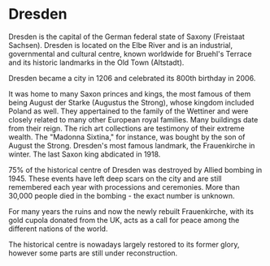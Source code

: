 # Dresden
Dresden is the capital of the German federal state of Saxony (Freistaat
Sachsen). Dresden is located on the Elbe River and is an industrial,
governmental and cultural centre, known worldwide for Bruehl's Terrace and its
historic landmarks in the Old Town (Altstadt).

Dresden became a city in 1206 and celebrated its 800th birthday in 2006.

It was home to many Saxon princes and kings, the most famous of them being
August der Starke (Augustus the Strong), whose kingdom included Poland as well.
They appertained to the family of the Wettiner and were closely related to many
other European royal families. Many buildings date from their reign. The rich
art collections are testimony of their extreme wealth. The "Madonna Sixtina,"
for instance, was bought by the son of August the Strong. Dresden's most famous
landmark, the Frauenkirche in winter. The last Saxon king abdicated in 1918.

75% of the historical centre of Dresden was destroyed by Allied bombing in
1945. These events have left deep scars on the city and are still remembered
each year with processions and ceremonies. More than 30,000 people died in the
bombing - the exact number is unknown.

For many years the ruins and now the newly rebuilt Frauenkirche, with its gold
cupola donated from the UK, acts as a call for peace among the different
nations of the world.

The historical centre is nowadays largely restored to its former glory, however
some parts are still under reconstruction.

